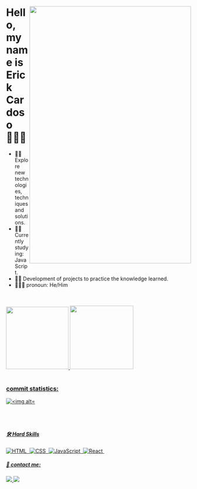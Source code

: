 <div>
<img align="right" width="440" height="700" right="0px" src="https://i.imgur.com/jJJRSB0.png">
  
# Hello, my name is Erick Cardoso 👨🏿‍💻

- 🐱‍💻Explore new technologies, techniques and solutions.
- 🐱‍💻 Currently studying: JavaScript.
- 🐱‍💻 Development of projects to practice the knowledge learned.
- 🧍🏽‍♂ pronoun: He/Him




<br />
<br />
<div >
  <a href="https://github.com/ErickCardoso007"> 
  <img height="170em" src="https://github-readme-stats.vercel.app/api?username=ErickCardoso007&show_icons=true&theme=dracula&include_all_commits=true&count_private=true"/>
  <img height="173em" src="https://github-readme-stats.vercel.app/api/top-langs/?username=ErickCardoso007&layout=compact&langs_count=7&theme=dracula"/>
  <br />
  <br />
</div>


 

### commit statistics: 
  
<div>
    <img alt="<img alt="Erick Cardoso'zz Activity Graph" src="https://activity-graph.herokuapp.com/graph?username=ErickCardoso007&custom_title=Erick%20Cardoso%27zz%20Contribution%20Graph&bg_color=121214&color=737380&line=28203e&point=8257e5&hide_border=true">
  </div> 
                             
</br>
</br>
</br>
<div>
    
##### 🛠 Hard Skills
      
![HTML](https://img.shields.io/badge/-HTML-05122A?style=flat&logo=HTML5)&nbsp;
![CSS](https://img.shields.io/badge/-CSS-05122A?style=flat&logo=CSS3&logoColor=1572B6)&nbsp;
![JavaScript](https://img.shields.io/badge/-JavaScript-05122A?style=flat&logo=javascript)&nbsp;
![React](https://img.shields.io/badge/-React-05122A?style=flat&logo=react)&nbsp;        
  </div>

<div>
                                      
##### 🤝 contact me:
                                      
  <p align="left" margin-left="10px">
  <a href="erickcardosofront@gmail.com">
    <img src="https://img.shields.io/badge/erickcardosofront@gmail.com-6633cc?style=flat-square&amp;logo=Gmail&amp;logoColor=white&amp;link=mailto:erickcardosofront@gmail.com" style="max-width:100%;">
  </a>
  <a href="https://www.linkedin.com/in/erick-cardoso-287005202/" rel="nofollow">
    <img src="https://img.shields.io/badge/-Erick%20Cardoso-6633cc?style=flat-square&amp;logo=Linkedin&amp;logoColor=white&amp;link=https://www.linkedin.com/in/rafaeldcmartins" style="max-width:100%;">
  </a>
</p> 
 
</div>
</div>
